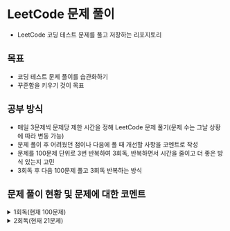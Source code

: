# LeetCode 문제 풀이
- LeetCode 코딩 테스트 문제를 풀고 저장하는 리포지토리
## 목표
- 코딩 테스트 문제 풀이를 습관화하기
- 꾸준함을 키우기 것이 목표
## 공부 방식
- 매일 3문제씩 문제당 제한 시간을 정해 LeetCode 문제 풀기(문제 수는 그날 상황에 따라 변동 가능)
- 문제 풀이 후 어려웠던 점이나 다음에 풀 때 개선할 사항을 코멘트로 작성
- 문제를 100문제 단위로 3번 반복하여 3회독, 반복하면서 시간을 줄이고 더 좋은 방식 있는지 고민
- 3회독 후 다음 100문제 풀고 3회독 반복하는 방식

## 문제 풀이 현황 및 문제에 대한 코멘트
<details>
<summary>1회독(현재 100문제)</summary>
<br>

| 문제	                                                    | 난이도 | 걸린시간  | 제한시간	|     날짜     | 코멘트                                                                            |
|:-------------------------------------------------------| :---: |:-----:| :---: |:----------:|:-------------------------------------------------------------------------------|
| 1. Two Sum                                             | easy |  17   | 25 | 2023/07/04 |                                                                                |
| 9. Palindrome Number                                   | easy |  17   | 25 | 2023/07/04 |                                                                                |
| 13. Roman to Integer                                   | easy | 시간초과  | 25 | 2023/07/04 |                                                                                |
| 14. Longest Common Prefix                              | easy |  10   | 25 | 2023/07/04 |                                                                                |
| 20. Valid Parentheses                                  | easy |  11   | 25 | 2023/07/04 |                                                                                |
| 21. Merge Two Sorted Lists                             | easy | 시간초과  | 25 | 2023/07/04 |                                                                                |
| 26. Remove Duplicates from Sorted Array                | easy |  17   | 25 | 2023/07/05 |                                                                                |
| 27. Remove Element                                     | easy |   7   | 25 | 2023/07/05 |                                                                                |
| 28. Find the Index of the First Occurrence in a String | easy |  16   | 25 | 2023/07/05 |                                                                                |
| 35. Search Insert Position                             | easy |  13   | 25 | 2023/07/05 | 이분 탐색 다시 보기                                                                    |
| 58. Length of Last Word                                | easy |  16   | 25 | 2023/07/05 |                                                                                |
| 66. Plus One                                           | easy | 시간초과  | 25 | 2023/07/06 | 큰 숫자에서 틀림                                                                      |
| 67. Add Binary                                         | easy |  10   | 25 | 2023/07/06 |                                                                                |
| 69. Sqrt(x)                                            | easy | 시간초과  | 25 | 2023/07/06 | 큰 숫자에서 overflow                                                                |
| 70. Climbing Stairs                                    | easy |   5   | 25 | 2023/07/06 |                                                                                |
| 83. Remove Duplicates from Sorted List                 | easy |   8   | 25 | 2023/07/06 |                                                                                |
| 88. Merge Sorted Array                                 | easy |  10   | 25 | 2023/07/07 |                                                                                |
| 94. Binary Tree Inorder Traversal                      | easy |  12   | 25 | 2023/07/07 | 재귀가 아닌 반복으로 해보기                                                                |
| 100. Same Tree                                         | easy |  11   | 25 | 2023/07/07 |                                                                                |
| 101. Symmetric Tree                                    | easy |  10   | 25 | 2023/07/07 |                                                                                |
| 104. Maximum Depth of Binary Tree                      | easy |   4   | 25 | 2023/07/07 |                                                                                |
| 108. Convert Sorted Array to Binary Search Tree        | easy | 시간초과  | 25 | 2023/07/08 | 해결 방법도 안떠오름, divide and conquer                                                |
| 118. Pascal's Triangle                                 | easy |   4   | 25 | 2023/07/08 |                                                                                |
| 119. Pascal's Triangle II                              | easy |   4   | 25 | 2023/07/08 |                                                                                |
| 121. Best Time to Buy and Sell Stock                   | easy | 시간초과  | 25 | 2023/07/08 | 해결 방법도 안떠오름                                                                    |
| 136. Single Number                                     | easy |  12   | 25 | 2023/07/08 | xor로 풀어보기                                                                      |
| 163. Missing Ranges                                    | easy |  22   | 25 | 2023/07/09 | 코드가 너무 긴 거 같음                                                                  |
| 169. Majority Element                                  | easy |   8   | 25 | 2023/07/09 | hashmap 말고 다른거로 O(1)처리해보기                                                      |
| 170. Two Sum III - Data structure design               | easy |  14   | 25 | 2023/07/09 | 조금 더 좋은 방법이 있을 거 같음 arrayList 쓰는거보다                                            |
| 217. Contains Duplicate                                | easy |   8   | 25 | 2023/07/09 |                                                                                |
| 219. Contains Duplicate II                             | easy |  17   | 25 | 2023/07/09 |                                                                                |
| 228. Summary Ranges                                    | easy |  23   | 25 | 2023/07/10 |                                                                                |
| 243. Shortest Word Distance                            | easy |  13   | 25 | 2023/07/10 |                                                                                |
| 252. Meeting Rooms                                     | easy | 시간초과  | 25 | 2023/07/10 | 어떻게 풀지 감은 왔는데 시간 복잡도 때매 못함                                                     |
| 268. Missing Number                                    | easy |   9   | 25 | 2023/07/11 |                                                                                |
| 283. Move Zeroes                                       | easy |  17   | 25 | 2023/07/11 | 시간 줄이는 거 있는데 잘 모르겠음                                                            |
| 303.Range Sum Query - Immutable                        | easy |   4   | 25 | 2023/07/11 | 좀 더 시간 줄일 수 있음                                                                 |
| 346. Moving Average from Data Stream                   | easy | 시간초과  | 25 | 2023/07/11 | 문제 방법 다 생각했는데 시간 부족했음                                                          |
| 349. Intersection of Two Arrays                        | easy |   9   | 25 | 2023/07/12 |                                                                                |
| 350. Intersection of Two Arrays II                     | easy |   9   | 25 | 2023/07/12 | follow up 적용해서 해보기                                                             |
| 414. Third Maximum Number                              | easy |   9   | 25 | 2023/07/12 |                                                                                |
| 422. Valid Word Square                                 | easy | 시간초과  | 25 | 2023/07/12 | 문제 푸는 법은 알겠는게 손이 안써짐, 시간 다 지난 다음에 풀긴했는데 너무 어렵게 생각함                             |
| 448. Find All Numbers Disappeared in an Array          | easy |  13   | 25 | 2023/07/13 | 문제 자체는 쉬워서 풀었는데 folow up 생각하고 풀어보기                                             |
| 455. Assign Cookies                                    | easy |   9   | 25 | 2023/07/13 |                                                                                |
| 463. Island Perimeter                                  | easy |  20   | 25 | 2023/07/13 | 쉬운 문제를 bfs로 풀어버림…                                                              |
| 485. Max Consecutive Ones                              | easy | 시간초과  | 25 | 2023/07/13 | 쉬운 건데 어렵게 생각함                                                                  |
| 496. Next Greater Element I                            | easy |  22   | 25 | 2023/07/14 | follow up 못함                                                                   |
| 500. Keyboard Row                                      | easy |  18   | 25 | 2023/07/14 |                                                                                |
| 506. Relative Ranks                                    | easy |  24   | 25 | 2023/07/14 | 처음에 푼건 코드가 너무 더러움                                                              |
| 561. Array Partition                                   | easy |   6   | 25 | 2023/07/15 |                                                                                |
| 566. Reshape the Matrix                                | easy |   9   | 25 | 2023/07/15 |                                                                                |
| 575. Distribute Candies                                | easy |   8   | 25 | 2023/07/15 | 캔티 종류 개수 카운팅하는거에서 시간과 메모리 많이 잡아 먹는듯                                            |
| 594. Longest Harmonious Subsequence                    | easy | 시간초과  | 25 | 2023/07/16 | 순서가 생각보다 중요하지 않음                                                               |
| 598. Range Addition II                                 | easy |   8   | 25 | 2023/07/16 |                                                                                |
| 599. Minimum Index Sum of Two Lists                    | easy |  17   | 25 | 2023/07/16 | Map 이용해서 풀었는데 뭔가 마음에 안듦                                                        |
| 604. Design Compressed String Iterator                 | easy | 시간초과  | 25 | 2023/07/17 | 연산자 하나 잘못 써서 시간 내에 못푼거였음…                                                      |
| 605. Can Place Flowers                                 | easy |  23   | 25 | 2023/07/17 | 코드 진짜 더럽게 짬, 제출시 테스트도 많이 틀림                                                    |
| 628. Maximum Product of Three Numbers                  | easy | 시간초과  | 25 | 2023/07/17 | 쉬운 문제인데 너무 어렵게 풀려고 해서 시간초과                                                     |
| 643. Maximum Average Subarray I                        | easy |  19   | 25 | 2023/07/18 |                                                                                |
| 645. Set Mismatch                                      | easy |  11   | 25 | 2023/07/18 |                                                                                |
| 661. Image Smoother                                    | easy | 시간초과  | 25 | 2023/07/18 | 시간 초과 이후에 풀음                                                                   |
| 674. Longest Continuous Increasing Subsequence         | easy | 08:50 | 25:00| 2023/07/19 |                                                                                |
| 682. Baseball Game                                     | easy | 12:41 | 25:00 | 2023/07/19 |                                                                                |
| 697. Degree of an Array                                | easy | 시간초과  | 25:00 | 2023/07/19 | 코드 짜다 시간 다감, 코드 짜도 틀렸을 듯                                                       |
| 717. 1-bit and 2-bit Characters                        | easy | 시간초과  | 25:00 | 2023/07/20 | 문제 이해를 잘못해서 30분동안 뭔소리인지 이해를 못함, 이해하고 나서 3분만에 풀음…                               |
| 724. Find Pivot Index                                  | easy | 11:00 | 25:00 | 2023/07/20 |                                                                                |
| 733. Flood Fill                                        | easy | 13:00 | 25:00 | 2023/07/20 |                                                                                |
| 734. Sentence Similarity                               | easy | 시간초과  | 25:00 | 2023/07/21 | 제출하면 테스트 코드 계속 막힘                                                              |
| 744. Find Smallest Letter Greater Than Target          | easy | 05:29 | 25:00 | 2023/07/21 | O(N)으로 말고 더 줄여보기                                                               |
| 746. Min Cost Climbing Stairs                          | easy | 09:53 | 25:00 | 2023/07/21 |                                                                                |
| 747. Largest Number At Least Twice of Others           | easy | 13:58 | 25:00 | 2023/07/22 |                                                                                |
| 748. Shortest Completing Word                          | easy | 24:26 | 25:00 | 2023/07/22 | 코드가 좀 더럽다, 테스트 케이스를 좀 잘 보자                                                     |
| 760. Find Anagram Mappings                             | easy | 08:06 | 25:00 | 2023/07/22 |                                                                                |
| 766. Toeplitz Matrix                                   | easy | 19:37 | 25:00 | 2023/07/23 | 다 풀고 코드 작성할 때 순서 헷갈림, 코드 길이를 더 줄일 수 있으니 다음 번에는 좀 더 코드를 줄여보기                    |
| 704. Binary Search                                     | easy | 03:05 | 25:00 | 2023/07/23 |                                                                                |
| 705. Design HashSet                                    | easy | 11:28 | 25:00 | 2023/07/23 | 그냥 Map 가져다가 쓰면 끝나는데, Map을 간단하게 구현해도 괜찮을듯                                       |
| 706. Design HashMap                                    | easy | 04:48 | 25:00 | 2023/07/24 | 그냥 Object 배열 만들지 않고 Node 배열로 만드는 방식도 괜찮을듯, 아니면 진짜로 해시 충돌시 체이닝까지 구현하는 것도 좋을 거 같음 |
| 804. Unique Morse Code Words                           | easy | 10:05 | 25:00 | 2023/07/24 |                                                                                |
| 806. Number of Lines To Write String                   | easy | 09:32 | 25:00 | 2023/07/24 | 문제는 쉬움, 코드 길이를 줄일 수 있을 듯?                                                      |
| 812. Largest Triangle Area                             | easy | 시간초과 | 25:00 | 2023/07/25 | 어떤 유형의 문제인지는 알았는데 풀이 과정 생각하다가 시간이 다 지나감, 수학 공식 이용해야 함                          |
| 821. Shortest Distance to a Character                  | easy | 19:59 | 25:00 | 2023/07/25 | 방법이 생각 안나서 bfs로 풀음, 더 쉬운 방법이 존재하니 다음에 풀 때는 좀 더 생각해보기                           |
| 832. Flipping an Image                                 | easy | 13:13 | 25:00 | 2023/07/25 |                                                                                |
| 860. Lemonade Change                                   | easy | 24:35 | 25:00 | 2023/07/26 | 쉽게 풀 수 있는데 풀이가 막상 생각이 안남. 너무 어렵게 풀었고 시간도 좀 안좋게 나옴                              |
| 867. Transpose Matrix                                  | easy | 05:09 | 25:00 | 2023/07/26 |                                                                                |
| 883. Projection Area of 3D Shapes                      | easy | 19:47 | 25:00 | 2023/07/26 | 문제 이해하는데 시간이 오래 걸림, 문제 푸는 시간은 거의 안걸림                                           |
| 888. Fair Candy Swap                                   | easy | 시간초과 | 25:00 | 2023/07/27 | o(n^2)을 해서 시간초과 뜸, O(n)으로 끝내야 하는 풀이 사용해야 함                                     |
| 892. Surface Area of 3D Shapes                         | easy | 시간초과 | 25:00 | 2023/07/27 | 문제 이해를 못함, 문제 이해하면 풀 수 있는 문제였음                                                 |
| 896. Monotonic Array                                   | easy | 14:15 | 25:00 | 2023/07/27 | 시간복잡도는 똑같은데 코드를 좀 더 줄일 수 있을 듯                                                  |
| 905. Sort Array By Parity                              | easy | 07:51 | 25:00 | 2023/07/28 | 시간 복잡도를 O(N^2)에서 O(N)으로 줄여야 함, 내가 푼 풀이는 삽입정렬로 풀어서 O(N^2)으로 풀어서 너무 오래 걸림        |
| 908. Smallest Range I                                  | easy | 20:37 | 25:00 | 2023/07/28 | 쉬운 문제인데 글을 잘못 이해하고 코드 짜서 오래걸림, 글을 제대로 이해하면 코드 짜는데 3분도 안걸리는 문제임… 글좀 제대로 읽자……    |
| 914. X of a Kind in a Deck of Cards                    | easy | 시간초과 | 25:00 | 2023/07/28 | 문제 설명이 너무 부실함. GCD로 풀라는데 이해가 안가서 Editorial 보고 Brute Force 방식으로 풀어봄             |
| 922. Sort Array By Parity II                           | easy | 15:30 | 25:00 | 2023/07/29 | 해결은 했으나 O(N^2)으로 해결함 다음에는 O(N)으로 해결해보자                                         |
| 929. Unique Email Addresses                            | easy | 시간초과 | 25:00 | 2023/07/29 | 문제 해석을 잘못했음,split 정규 표현식으로 푸는건 생각을 안해봄. String을 처리하는 문제에 내가 약한듯                |
| 941. Valid Mountain Array                              | easy | 09:52 | 25:00 | 2023/07/29 |                                                                                |
| 942. DI String Match                                   | easy | 시간초과 | 25:00 | 2023/07/30 | 재귀 이용해서 brute force했는데 시간 초과 뜸, o(n)으로 풀수 있음                                   |
| 944. Delete Columns to Make Sorted                     | easy | 07:55 | 25:00 | 2023/07/30 |  |
| 953. Verifying an Alien Dictionary                     | easy | 21:12 | 25:00 | 2023/07/30 | 문제는 어렵지 않았고, 코드 작성한 부분에서 실수 있어서 실수 찾는데 시간이 좀 걸림 |
| 961. N-Repeated Element in Size 2N Array               | easy | 06:20 | 25:00 | 2023/07/31 |  |
| 976. Largest Perimeter Triangle                        | easy | 15:42 | 25:00 | 2023/07/31 | 삼각형 결정 조건 a+b>c를 이용해야 함, 정렬까지 하면 쉽게 문제 해결 가능 |
| 977. Squares of a Sorted Array                         | easy | 17:12 | 25:00 | 2023/07/31 |  |

</details>

<details>
<summary>2회독(현재 21문제)</summary>
<br>

| 문제	                                                    | 난이도  | 1회독 걸린시간 | 2회독 걸린시간 | 제한시간	|     날짜     | 코멘트                                                                            |
|:-------------------------------------------------------|:----:|:--------:|:--------:|  :---: |:----------:|:-------------------------------------------------------------------------------|
| 1. Two Sum                                             | easy |    17    |  10:02   | 25 | 2023/08/01 | follow-up 해결함, 시간 전보다 줄음                                                       |
| 9. Palindrome Number                                   | easy |    17    |  19:32   | 25 | 2023/08/01 | 이번에는 follow-up 해결함, 대신 시간이 전보다 오래 걸림, 좀 더 쉽게 풀 수 있는 방법이 있으니 다음에는 더 쉽게 코드 바꾸어보기 |
| 13. Roman to Integer                                   | easy |   시간초과   |  13:31   | 25 | 2023/08/01 | 저번에는 시간 초과 떴음,다음에는 solution에 있는 풀이들로 해결해보기                                     |
| 14. Longest Common Prefix                              | easy |    10    |  10:06   | 25 | 2023/08/02 | 다음에는 solution에 있는 방법이 더 좋으니 그걸로 해보기                                            |
| 20. Valid Parentheses                                  | easy |    11    |  07:21   | 25 | 2023/08/02 | 저번보다 시간은 줄었음                                                                   |
| 21. Merge Two Sorted Lists                             | easy |   시간초과   |  08:42   |   25   | 2023/08/02 | 시간은 줄었는데 이전 코드가 차라리 나은듯, 하나의 while문 안에 넣는 것보다 분리하는게 차라리 코드가 깔끔한듯               |
| 26. Remove Duplicates from Sorted Array                | easy |   17 |  09:28   | 25 | 2023/08/03 | 저번에는 새로운 배열 만들어서 풀었는데 이번에는 기존 배열로 풀고 시간도 더 빠름                                  |
| 27. Remove Element                                     | easy |    7  |  03:29   |    25    | 2023/08/03 | 위 문제랑 사실상 동일한 문제, 저번보다 코드 더 간단하게  풀음                                           |
| 28. Find the Index of the First Occurrence in a String | easy |    16   |  09:45   |    25    | 2023/08/03 | 코드 자체는 깔끔함. 시간 복잡도는 저번이랑 같은데 다음에는 좀 더 개선시켜야 함                                  |
| 35. Search Insert Position                             | easy |  13  |  02:54   | 25 | 2023/08/04 | 이분 탐색 기초라서 빨리 풀음                                                               |
| 58. Length of Last Word                                | easy |  16 |  07:05   |    25    | 2023/08/04 | 저번보다 코드는 짧음, 시간 복잡도 자체는 동일, editorial의 approach 2가 루프 하나로 제일 깔끔하게 푼듯  |
| 66. Plus One                                           | easy | 시간초과 |  12:49   |    25    | 2023/08/04 | 저번보다 깔끔하게 풀지는 않음, 다음번에는 코드 좀 더 다듬는 방식으로 풀어보기 |
| 67. Add Binary | easy | 10 |  18:34   |    25    | 2023/08/05 | 답지 안본 최초 코드보다는 나음, 근데 코드에서 실수해서 실수 찾는데 오래 걸림 |
| 69. Sqrt(x) | easy | 시간초과 |  15:50   |    25    | 2023/08/05 | 저번에 오버플로우 발생해서 계속 틀렸었는데, 이번에는 해결함 |
| 70. Climbing Stairs | easy | 5 |  03:28   |    25    | 2023/08/05 |  |
| 83. Remove Duplicates from Sorted List | easy | 8 |  08:43   |    25    | 2023/08/06 | 새로운 노드를 만들었는데 새로 만들지 말고 기존 링크드 리스트를 재사용하는 방식으로 풀어보자 다음에는 |
| 88. Merge Sorted Array | easy | 10 |  13:17   |    25    | 2023/08/06 | 전보다 시간은 좀 더 걸렸지만, 좀 더 깔끔하게 follow up 해결함 |
| 94. Binary Tree Inorder Traversal | easy | 12 |   시간초과   |    25    | 2023/08/06 | follow up 해결하려 스택으로 해보려고 했는데, 로직을 잘못 작성해서 계속 실패함. |
| 100. Same Tree                                         | easy |  11  |  07:09   | 25 | 2023/08/07 |                                                                                |
| 101. Symmetric Tree                                    | easy |  10  |  06:39   | 25 | 2023/08/07 |                                                                                |
| 104. Maximum Depth of Binary Tree                      | easy |   4  |  01:54   | 25 | 2023/08/07 |                                                                                |
| 108. Convert Sorted Array to Binary Search Tree        | easy | 시간초과  | 18:31 | 25 | 2023/08/08 | 처음에 봤을때는 기억 안나서 좀 생각하는데 시간이 오래 걸림 |
| 118. Pascal's Triangle                                 | easy |   4  | 14:00 |    25    | 2023/08/08 | 코드를 작성하고, 변수를 잘못 할당해서 계속 실패했음 |
| 119. Pascal's Triangle II                              | easy |   4  | 12:43 |    25    | 2023/08/08 | follow up 해결해서 시간이 저번보다 오래 걸림 |

</details>
